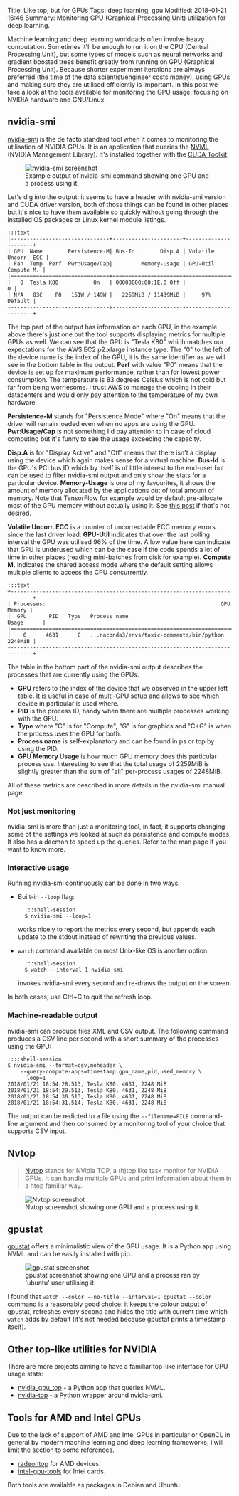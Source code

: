 Title: Like top, but for GPUs
Tags: deep learning, gpu
Modified: 2018-01-21 16:46
Summary: Monitoring GPU (Graphical Processing Unit) utilization for deep learning.

Machine learning and deep learning workloads often involve heavy computation. Sometimes it'll be enough to run it
on the CPU (Central Processing Unit), but some types of models such as neural networks and gradient boosted trees
benefit greatly from running on GPU (Graphical Processing Unit). Because shorter experiment iterations are always
preferred (the time of the data scientist/engineer costs money), using GPUs and making sure they are utilised
efficiently is important. In this post we take a look at the tools available for monitoring the GPU usage, focusing
on NVIDIA hardware and GNU/Linux.

## nvidia-smi

[nvidia-smi](https://developer.nvidia.com/nvidia-system-management-interface) is the de facto standard tool when it
comes to monitoring the utilisation of NVIDIA GPUs. It is an application that queries the
[NVML](https://developer.nvidia.com/nvidia-management-library-nvml) (NVIDIA Management Library).
It's installed together with the [CUDA Toolkit](https://developer.nvidia.com/cuda-downloads).

<figure>
  <img src="{attach}static/images/nvidia-smi-screenshot.png" alt="nvidia-smi screenshot"/>
  <figcaption>Example output of nvidia-smi command showing one GPU and a process using it.</figcaption>
</figure>

Let's dig into the output: it seems to have a header with nvidia-smi version and CUDA driver version, both of those
things can be found in other places but it's nice to have them available so quickly without going through the
installed OS packages or Linux kernel module listings.

    :::text
    |-------------------------------+----------------------+----------------------+
    | GPU  Name        Persistence-M| Bus-Id        Disp.A | Volatile Uncorr. ECC |
    | Fan  Temp  Perf  Pwr:Usage/Cap|         Memory-Usage | GPU-Util  Compute M. |
    |===============================+======================+======================|
    |   0  Tesla K80           On   | 00000000:00:1E.0 Off |                    0 |
    | N/A   83C    P0   151W / 149W |   2259MiB / 11439MiB |     97%      Default |
    +-------------------------------+----------------------+----------------------+

The top part of the output has information on each GPU, in the example above there's just one but the
tool supports displaying metrics for multiple GPUs as well. We can see that the GPU is "Tesla K80" which matches
our expectations for the AWS EC2 p2.xlarge instance type. The "0" to the left of the device name is the index
of the GPU, it is the same identifier as we will see in the bottom table in the output. **Perf** with value "P0"
means that the device is set up for maximum performance, rather than for lowest power consumption. The temperature
is 83 degrees Celsius which is not cold but far from being worriesome. I trust AWS to manage the cooling in their
datacenters and would only pay attention to the temperature of my own hardware.

**Persistence-M** stands for "Persistence Mode" where "On" means that the driver will remain loaded even when no apps
are using the GPU. **Pwr:Usage/Cap** is not something I'd pay attention to in case of cloud computing but it's funny
to see the usage exceeding the capacity.

**Disp.A** is for "Display Active" and "Off" means that there isn't a display using the device which again makes sense
for a virtual machine. **Bus-Id** is the GPU's PCI bus ID which by itself is of little interest to the end-user but can
be used to filter nvidia-smi output and only show the stats for a particular device. **Memory-Usage** is one of my
favourites, it shows the amount of memory allocated by the applications out of total amount of memory. Note that
TensorFlow for example would by default pre-allocate most of the GPU memory without actually using it. See
[this post](https://stackoverflow.com/questions/34199233/how-to-prevent-tensorflow-from-allocating-the-totality-of-a-gpu-memory)
if that's not desired.

**Volatile Uncorr. ECC** is a counter of uncorrectable ECC memory errors since the last driver load. **GPU-Util**
indicates that over the last polling interval the GPU was utilised 96% of the time. A low value here can indicate that
GPU is underused which can be the case if the code spends a lot of time in other places (reading mini-batches
from disk for example). **Compute M.** indicates the shared access mode where the default setting allows multiple
clients to access the CPU concurrently.

    :::text
    +-----------------------------------------------------------------------------+
    | Processes:                                                       GPU Memory |
    |  GPU       PID   Type   Process name                             Usage      |
    |=============================================================================|
    |    0      4631      C   ...naconda3/envs/toxic-comments/bin/python  2248MiB |
    +-----------------------------------------------------------------------------+

The table in the bottom part of the nvidia-smi output describes the processes that are currently using the GPUs:

* **GPU** refers to the index of the device that we observed in the upper left table. It is useful in case of multi-GPU
  setup and allows to see which device in particular is used where.
* **PID** is the process ID, handy when there are multiple processes working with the GPU.
* **Type** where "C" is for "Compute", "G" is for graphics and "C+G" is when the process uses the GPU for both.
* **Process name** is self-explanatory and can be found in ps or top by using the PID.
* **GPU Memory Usage** is how much GPU memory does this particular process use. Interesting to see that the total usage
  of 2259MiB is slightly greater than the sum of "all" per-process usages of 2248MiB.

All of these metrics are described in more details in the nvidia-smi manual page.

### Not just monitoring

nvidia-smi is more than just a monitoring tool, in fact, it supports changing some of the settings we looked at such as
persistence and compute modes. It also has a daemon to speed up the queries. Refer to the man page if you want to know
more.

### Interactive usage

Running nvidia-smi continuously can be done in two ways:

* Built-in `--loop` flag:

        :::shell-session
        $ nvidia-smi --loop=1

    works nicely to report the metrics every second, but appends each update to the stdout instead
    of rewriting the previous values.

* `watch` command available on most Unix-like OS is another option:

        :::shell-session
        $ watch --interval 1 nvidia-smi

    invokes nvidia-smi every second and re-draws the output on the screen.

In both cases, use Ctrl+C to quit the refresh loop.

### Machine-readable output

nvidia-smi can produce files XML and CSV output. The following command produces a CSV line per second with a short
summary of the processes using the GPU:

    ::::shell-session
    $ nvidia-smi --format=csv,noheader \
        --query-compute-apps=timestamp,gpu_name,pid,used_memory \
        --loop=1
    2018/01/21 18:54:28.513, Tesla K80, 4631, 2248 MiB
    2018/01/21 18:54:29.513, Tesla K80, 4631, 2248 MiB
    2018/01/21 18:54:30.513, Tesla K80, 4631, 2248 MiB
    2018/01/21 18:54:31.514, Tesla K80, 4631, 2248 MiB

The output can be redicted to a file using the `--filename=FILE` command-line argument and then consumed by a
monitoring tool of your choice that supports CSV input.

## Nvtop

> [Nvtop](https://github.com/Syllo/nvtop) stands for NVidia TOP, a (h)top like task monitor for
> NVIDIA GPUs. It can handle multiple GPUs and print information about them in a htop familiar way.

<figure>
  <img src="{attach}static/images/nvtop-screenshot.png" alt="Nvtop screenshot"/>
  <figcaption>Nvtop screenshot showing one GPU and a process using it.</figcaption>
</figure>

## gpustat

[gpustat](https://github.com/wookayin/gpustat) offers a minimalistic view of the GPU usage. It is a Python app
using NVML and can be easily installed with pip.

<figure>
  <img src="{attach}static/images/gpustat-screenshot.png" alt="gpustat screenshot"/>
  <figcaption>gpustat screenshot showing one GPU and a process ran by 'ubuntu' user utilising it.</figcaption>
</figure>

I found that
`watch --color --no-title --interval=1 gpustat --color` command is a reasonably good choice: it keeps the colour
output of gpustat, refreshes every second and hides the title with current time which `watch` adds by default
(it's not needed because gpustat prints a timestamp itself).

## Other top-like utilities for NVIDIA

There are more projects aiming to have a familiar top-like interface for GPU usage stats:

* [nvidia_gpu_top](https://github.com/JesseBuesking/nvidia_gpu_top) - a Python app that queries NVML.
* [nvidia-top](https://github.com/abhishekbajpayee/nvidia-top) - a Python wrapper around nvidia-smi.

## Tools for AMD and Intel GPUs

Due to the lack of support of AMD and Intel GPUs in particular or OpenCL in general by modern machine learning
and deep learning frameworks, I will limit the section to some references.

* [radeontop](https://github.com/clbr/radeontop) for AMD devices.
* [intel-gpu-tools](https://01.org/linuxgraphics) for Intel cards.

Both tools are available as packages in Debian and Ubuntu.
